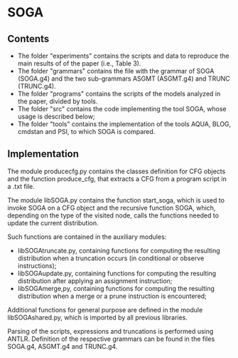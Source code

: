 # SOGA

## Contents

- The folder "experiments" contains the scripts and data to reproduce the main results of of the paper (i.e., Table 3).
- The folder "grammars" contains the file with the grammar of SOGA (SOGA.g4) and the two sub-grammars ASGMT (ASGMT.g4) and TRUNC (TRUNC.g4).
- The folder "programs" contains the scripts of the models analyzed in the paper, divided by tools.
- The folder "src" contains the code implementing the tool SOGA, whose usage is described below;
- The folder "tools" contains the implementation of the tools AQUA, BLOG, cmdstan and PSI, to which SOGA is compared.

<!---## Reproducibilty

- Create and start a new docker container based on the following steps:

docker container create -i -t --name SOGA bistrulli/soga:0.1
docker start SOGA

- then enter the container 

docker attach SOGA

- for reproduing Table 3 issue the following command

cd /root/SOGA/experimemts
python3 reproduce.py

- after executing this command the Table will be saved in /root/SOGA/experimemts/results/Table3.csv with the same structure of the Table 3 of the paper   

## Comparison with PSI

We removed the dependency with proprietary third-party tools to have a self-contained package. To this end, we replicated the PSI experiments via Mathics (https://mathics.org/) instead of Mathematica. However, if one would still like to use Mathematica for computing the PSI formula, the tool and a trial license can be requested on the Mathematica website (https://www.wolfram.com/mathematica/trial/). Once the license has been obtained, it is possible to run Mathematica to compute the symbolic formulas produced by PSI. For replicability SOGA, we save each PSI  formula in the folder "/root/SOGA/experiments/results/psi_formula" so that these can then be executed once a license for the tool has been obtained. -->

## Implementation

The module producecfg.py contains the classes definition for CFG objects and the function produce_cfg, that extracts a CFG from a program script in a .txt file. 

The module libSOGA.py contains the function start_soga, which is used to invoke SOGA on a CFG object and the recursive function SOGA, which, depending on the type of the visited node, calls the functions needed to update the current distribution. 

Such functions are contained in the auxiliary modules:
- libSOGAtruncate.py, containing functions for computing the resulting distribution when a truncation occurs (in conditional or observe instructions);
- libSOGAupdate.py, containing functions for computing the resulting distribution after applying an assignment instruction;
- libSOGAmerge,py, containing functions for computing the resulting distribution when a merge or a prune instruction is encountered;

Additional functions for general purpose are defined in the module libSOGAshared.py, which is imported by all previous libraries.

Parsing of the scripts, expressions and truncations is performed using ANTLR. Definition of the respective grammars can be found in the files SOGA.g4, ASGMT.g4 and TRUNC.g4.
